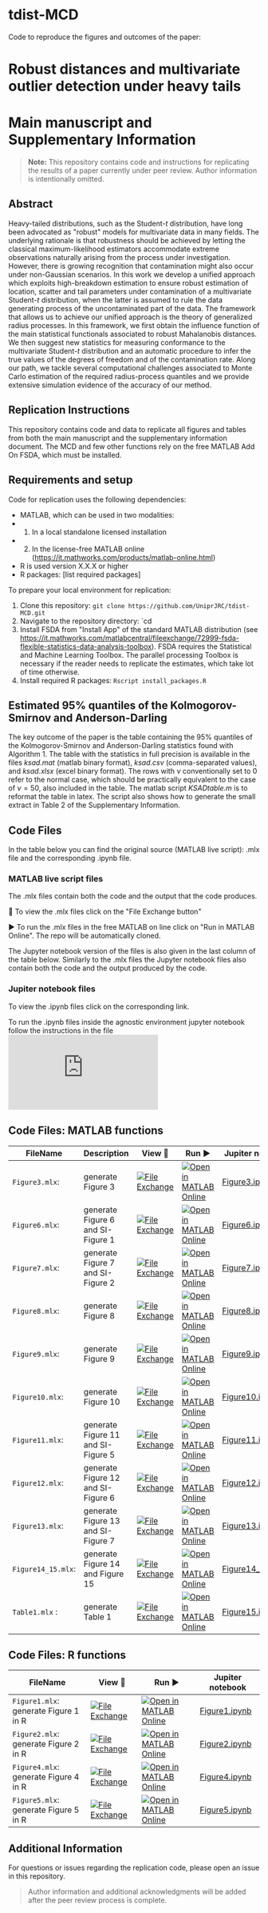 # tdist-MCD

Code to reproduce the figures and outcomes of the paper:

# Robust distances and multivariate outlier detection under heavy tails
# Main manuscript and Supplementary Information

> **Note:** This repository contains code and instructions for replicating the results of a paper currently under peer review. Author information is intentionally omitted.

## Abstract

Heavy-tailed distributions, such as the Student-*t* distribution, have long 
been advocated as "robust" models for multivariate data in many fields. 
The underlying rationale is that robustness should be achieved by letting 
the classical maximum-likelihood estimators accommodate extreme observations 
naturally arising from the process under investigation. However, there is 
growing recognition that contamination might also occur under non-Gaussian 
scenarios. In this work we develop a unified approach which exploits 
high-breakdown estimation to ensure robust estimation of location, scatter 
and tail parameters under contamination of a multivariate Student-*t* 
distribution, when the latter is assumed to rule the data generating process 
of the uncontaminated part of the data. The framework that allows us to achieve
our unified approach is the theory of generalized radius processes. In this 
framework, we first obtain the influence function of the main statistical 
functionals associated to robust Mahalanobis distances. We then suggest new 
statistics for measuring conformance to the multivariate Student-*t* distribution
and an automatic procedure to infer the true values of the degrees of freedom 
and of the contamination rate. Along our path, we tackle several computational 
challenges associated to Monte Carlo estimation of the required radius-process 
quantiles and we provide extensive simulation evidence of the accuracy of our 
method.

## Replication Instructions

This repository contains code and data to replicate all figures and tables 
from both the main manuscript and the supplementary information document. 
The MCD and few other functions rely on the free MATLAB Add On FSDA, 
which must be installed.

## Requirements and setup

Code for replication uses the following dependencies:
- MATLAB, which can be used in two modalities:
-   1) In a local standalone licensed installation 
-   2) In the license-free MATLAB online (https://it.mathworks.com/products/matlab-online.html)
- R is used version X.X.X or higher
- R packages: [list required packages]

To prepare your local environment for replication:
1. Clone this repository: `git clone https://github.com/UniprJRC/tdist-MCD.git`
2. Navigate to the repository directory: `cd <your path to tdist-MCD>
3. Install FSDA from "Install App" of the standard MATLAB distribution (see https://it.mathworks.com/matlabcentral/fileexchange/72999-fsda-flexible-statistics-data-analysis-toolbox). FSDA requires the Statistical and Machine Learning Toolbox. The parallel processing Toolbox is necessary if the reader needs to replicate the estimates, which take lot of time otherwise.
4. Install required R packages: `Rscript install_packages.R`

## Estimated 95% quantiles of the Kolmogorov-Smirnov and Anderson-Darling

The key outcome of the paper is the table containing the 95% quantiles 
of the Kolmogorov-Smirnov and Anderson-Darling statistics found with Algorithm 1. 
The table with the statistics in full precision is available in the 
files *ksad.mat* (matlab binary format), *ksad.csv* (comma-separated values), 
and *ksad.xlsx* (excel binary format). The rows with $\nu$ conventionally set to 0 
refer to the normal case, which should be practically equivalent to the case 
of $\nu = 50$, also included in the table. The matlab script *KSADtable.m* 
is to reformat the table in latex. The script also shows how to generate 
the small extract in Table 2  of the Supplementary Information.  

## Code Files

In the table below you can find the original source (MATLAB live script): 
.mlx file and the corresponding .ipynb file.

### MATLAB live script files

The .mlx files contain both the code and the output that the code produces.

👀 To view the .mlx files click on the "File Exchange button"

▶️ To run the .mlx files in the free MATLAB on line click on "Run in MATLAB Online". The repo will be automatically cloned.

The Jupyter notebook version of the files is also given in the last column of the table below. Similarly to the .mlx files the Jupyter notebook files also contain both the code and the output produced by the code.

### Jupiter notebook files

To view the .ipynb files click on the corresponding link.

To run the .ipynb files inside the agnostic environment jupyter notebook follow the instructions in the file ![FipynbRunInstructions.md](https://github.com/UniprJRC/tdist-MCD/blob/main/aux/ipynbRunInstructions.md)


## Code Files: MATLAB functions

| FileName | Description | View 👀 | Run ▶️ | Jupiter notebook |
|----------|---------|---------|--------|-----------------|
|`Figure3.mlx`:     | generate Figure 3  | [![File Exchange](https://www.mathworks.com/matlabcentral/images/matlab-file-exchange.svg)](https://viewer.mathworks.com/?viewer=live_code&url=https%3A%2F%2Fwww.mathworks.com%2Fmatlabcentral%2Fmlc-downloads%2Fdownloads%2Ff026de45-4ab8-44ed-85a3-1549ae68987b%2F1741121020%2Ffiles%2FFigure3.mlx&embed=web) | [![Open in MATLAB Online](https://www.mathworks.com/images/responsive/global/open-in-matlab-online.svg)](https://matlab.mathworks.com/open/github/v1?repo=UniprJRC/tdist-MCD&file=Figure3.mlx) | [Figure3.ipynb](https://github.com/UniprJRC/tdist-MCD/blob/main/Figure3.ipynb) |
|`Figure6.mlx`:     | generate Figure 6  <br> and SI-Figure 1 | [![File Exchange](https://www.mathworks.com/matlabcentral/images/matlab-file-exchange.svg)](https://viewer.mathworks.com/?viewer=live_code&url=https%3A%2F%2Fwww.mathworks.com%2Fmatlabcentral%2Fmlc-downloads%2Fdownloads%2Ff026de45-4ab8-44ed-85a3-1549ae68987b%2F1741121020%2Ffiles%2FFigure6.mlx&embed=web) | [![Open in MATLAB Online](https://www.mathworks.com/images/responsive/global/open-in-matlab-online.svg)](https://matlab.mathworks.com/open/github/v1?repo=UniprJRC/tdist-MCD&file=Figure6.mlx) | [Figure6.ipynb](https://github.com/UniprJRC/tdist-MCD/blob/main/Figure6.ipynb) |
|`Figure7.mlx`:     | generate Figure 7  <br> and SI-Figure 2 | [![File Exchange](https://www.mathworks.com/matlabcentral/images/matlab-file-exchange.svg)](https://viewer.mathworks.com/?viewer=live_code&url=https%3A%2F%2Fwww.mathworks.com%2Fmatlabcentral%2Fmlc-downloads%2Fdownloads%2Ff026de45-4ab8-44ed-85a3-1549ae68987b%2F1741121020%2Ffiles%2FFigure7.mlx&embed=web) | [![Open in MATLAB Online](https://www.mathworks.com/images/responsive/global/open-in-matlab-online.svg)](https://matlab.mathworks.com/open/github/v1?repo=UniprJRC/tdist-MCD&file=Figure7.mlx) | [Figure7.ipynb](https://github.com/UniprJRC/tdist-MCD/blob/main/Figure7.ipynb) |
|`Figure8.mlx`:     | generate Figure 8  | [![File Exchange](https://www.mathworks.com/matlabcentral/images/matlab-file-exchange.svg)](https://viewer.mathworks.com/?viewer=live_code&url=https%3A%2F%2Fwww.mathworks.com%2Fmatlabcentral%2Fmlc-downloads%2Fdownloads%2Ff026de45-4ab8-44ed-85a3-1549ae68987b%2F1741121020%2Ffiles%2FFigure8.mlx&embed=web) | [![Open in MATLAB Online](https://www.mathworks.com/images/responsive/global/open-in-matlab-online.svg)](https://matlab.mathworks.com/open/github/v1?repo=UniprJRC/tdist-MCD&file=Figure8.mlx) | [Figure8.ipynb](https://github.com/UniprJRC/tdist-MCD/blob/main/Figure8.ipynb) |
|`Figure9.mlx`:     | generate Figure 9  | [![File Exchange](https://www.mathworks.com/matlabcentral/images/matlab-file-exchange.svg)](https://viewer.mathworks.com/?viewer=live_code&url=https%3A%2F%2Fwww.mathworks.com%2Fmatlabcentral%2Fmlc-downloads%2Fdownloads%2Ff026de45-4ab8-44ed-85a3-1549ae68987b%2F1741121020%2Ffiles%2FFigure9.mlx&embed=web) | [![Open in MATLAB Online](https://www.mathworks.com/images/responsive/global/open-in-matlab-online.svg)](https://matlab.mathworks.com/open/github/v1?repo=UniprJRC/tdist-MCD&file=Figure9.mlx) | [Figure9.ipynb](https://github.com/UniprJRC/tdist-MCD/blob/main/Figure9.ipynb) |
|`Figure10.mlx`:    | generate Figure 10 | [![File Exchange](https://www.mathworks.com/matlabcentral/images/matlab-file-exchange.svg)](https://viewer.mathworks.com/?viewer=live_code&url=https%3A%2F%2Fwww.mathworks.com%2Fmatlabcentral%2Fmlc-downloads%2Fdownloads%2Ff026de45-4ab8-44ed-85a3-1549ae68987b%2F1741121020%2Ffiles%2FFigure10.mlx&embed=web) | [![Open in MATLAB Online](https://www.mathworks.com/images/responsive/global/open-in-matlab-online.svg)](https://matlab.mathworks.com/open/github/v1?repo=UniprJRC/tdist-MCD&file=Figure10.mlx) | [Figure10.ipynb](https://github.com/UniprJRC/tdist-MCD/blob/main/Figure10.ipynb) |
|`Figure11.mlx`:    | generate Figure 11 <br> and SI-Figure 5 | [![File Exchange](https://www.mathworks.com/matlabcentral/images/matlab-file-exchange.svg)](https://viewer.mathworks.com/?viewer=live_code&url=https%3A%2F%2Fwww.mathworks.com%2Fmatlabcentral%2Fmlc-downloads%2Fdownloads%2Ff026de45-4ab8-44ed-85a3-1549ae68987b%2F1741121020%2Ffiles%2FFigure11.mlx&embed=web) | [![Open in MATLAB Online](https://www.mathworks.com/images/responsive/global/open-in-matlab-online.svg)](https://matlab.mathworks.com/open/github/v1?repo=UniprJRC/tdist-MCD&file=Figure11.mlx) | [Figure11.ipynb](https://github.com/UniprJRC/tdist-MCD/blob/main/Figure11.ipynb) |
|`Figure12.mlx`:    | generate Figure 12 <br> and SI-Figure 6 | [![File Exchange](https://www.mathworks.com/matlabcentral/images/matlab-file-exchange.svg)](https://viewer.mathworks.com/?viewer=live_code&url=https%3A%2F%2Fwww.mathworks.com%2Fmatlabcentral%2Fmlc-downloads%2Fdownloads%2Ff026de45-4ab8-44ed-85a3-1549ae68987b%2F1741121020%2Ffiles%2FFigure12.mlx&embed=web) | [![Open in MATLAB Online](https://www.mathworks.com/images/responsive/global/open-in-matlab-online.svg)](https://matlab.mathworks.com/open/github/v1?repo=UniprJRC/tdist-MCD&file=Figure12.mlx) | [Figure12.ipynb](https://github.com/UniprJRC/tdist-MCD/blob/main/Figure12.ipynb) |
|`Figure13.mlx`:    | generate Figure 13 <br> and SI-Figure 7 | [![File Exchange](https://www.mathworks.com/matlabcentral/images/matlab-file-exchange.svg)](https://viewer.mathworks.com/?viewer=live_code&url=https%3A%2F%2Fwww.mathworks.com%2Fmatlabcentral%2Fmlc-downloads%2Fdownloads%2Ff026de45-4ab8-44ed-85a3-1549ae68987b%2F1741121020%2Ffiles%2FFigure13.mlx&embed=web) | [![Open in MATLAB Online](https://www.mathworks.com/images/responsive/global/open-in-matlab-online.svg)](https://matlab.mathworks.com/open/github/v1?repo=UniprJRC/tdist-MCD&file=Figure13.mlx) | [Figure13.ipynb](https://github.com/UniprJRC/tdist-MCD/blob/main/Figure13.ipynb) |
|`Figure14_15.mlx`: | generate Figure 14 <br> and Figure 15| [![File Exchange](https://www.mathworks.com/matlabcentral/images/matlab-file-exchange.svg)](https://viewer.mathworks.com/?viewer=live_code&url=https%3A%2F%2Fwww.mathworks.com%2Fmatlabcentral%2Fmlc-downloads%2Fdownloads%2Ff026de45-4ab8-44ed-85a3-1549ae68987b%2F1741121020%2Ffiles%2FFigure14_15.mlx&embed=web) | [![Open in MATLAB Online](https://www.mathworks.com/images/responsive/global/open-in-matlab-online.svg)](https://matlab.mathworks.com/open/github/v1?repo=UniprJRC/tdist-MCD&file=Figure14_15.mlx) | [Figure14_15.ipynb](https://github.com/UniprJRC/tdist-MCD/blob/main/Figure14_15.ipynb) |
|`Table1.mlx`  :    | generate Table 1   | [![File Exchange](https://www.mathworks.com/matlabcentral/images/matlab-file-exchange.svg)](https://viewer.mathworks.com/?viewer=live_code&url=https%3A%2F%2Fwww.mathworks.com%2Fmatlabcentral%2Fmlc-downloads%2Fdownloads%2Ff026de45-4ab8-44ed-85a3-1549ae68987b%2F1741121020%2Ffiles%2FFigure15.mlx&embed=web) | [![Open in MATLAB Online](https://www.mathworks.com/images/responsive/global/open-in-matlab-online.svg)](https://matlab.mathworks.com/open/github/v1?repo=UniprJRC/tdist-MCD&file=Figure15.mlx) | [Figure15.ipynb](https://github.com/UniprJRC/tdist-MCD/blob/main/Table1.ipynb) |


## Code Files: R functions

| FileName | View 👀 | Run ▶️ | Jupiter notebook |
|----------|---------|--------|-----------------|
|`Figure1.mlx`: generate Figure 1 in R | [![File Exchange](https://www.mathworks.com/matlabcentral/images/matlab-file-exchange.svg)](https://viewer.mathworks.com/?viewer=live_code&url=https%3A%2F%2Fwww.mathworks.com%2Fmatlabcentral%2Fmlc-downloads%2Fdownloads%2Ff026de45-4ab8-44ed-85a3-1549ae68987b%2F1741121020%2Ffiles%2FFigure1.mlx&embed=web) | [![Open in MATLAB Online](https://www.mathworks.com/images/responsive/global/open-in-matlab-online.svg)](https://matlab.mathworks.com/open/github/v1?repo=UniprJRC/tdist-MCD&file=Figure1.mlx) | [Figure1.ipynb](https://github.com/UniprJRC/tdist-MCD/blob/main/Figure1.ipynb) |
|`Figure2.mlx`: generate Figure 2 in R | [![File Exchange](https://www.mathworks.com/matlabcentral/images/matlab-file-exchange.svg)](https://viewer.mathworks.com/?viewer=live_code&url=https%3A%2F%2Fwww.mathworks.com%2Fmatlabcentral%2Fmlc-downloads%2Fdownloads%2Ff026de45-4ab8-44ed-85a3-1549ae68987b%2F1741121020%2Ffiles%2FFigure2.mlx&embed=web) | [![Open in MATLAB Online](https://www.mathworks.com/images/responsive/global/open-in-matlab-online.svg)](https://matlab.mathworks.com/open/github/v1?repo=UniprJRC/tdist-MCD&file=Figure2.mlx) | [Figure2.ipynb](https://github.com/UniprJRC/tdist-MCD/blob/main/Figure2.ipynb) |
|`Figure4.mlx`: generate Figure 4 in R | [![File Exchange](https://www.mathworks.com/matlabcentral/images/matlab-file-exchange.svg)](https://viewer.mathworks.com/?viewer=live_code&url=https%3A%2F%2Fwww.mathworks.com%2Fmatlabcentral%2Fmlc-downloads%2Fdownloads%2Ff026de45-4ab8-44ed-85a3-1549ae68987b%2F1741121020%2Ffiles%2FFigure4.mlx&embed=web) | [![Open in MATLAB Online](https://www.mathworks.com/images/responsive/global/open-in-matlab-online.svg)](https://matlab.mathworks.com/open/github/v1?repo=UniprJRC/tdist-MCD&file=Figure4.mlx) | [Figure4.ipynb](https://github.com/UniprJRC/tdist-MCD/blob/main/Figure4.ipynb) |
|`Figure5.mlx`: generate Figure 5 in R | [![File Exchange](https://www.mathworks.com/matlabcentral/images/matlab-file-exchange.svg)](https://viewer.mathworks.com/?viewer=live_code&url=https%3A%2F%2Fwww.mathworks.com%2Fmatlabcentral%2Fmlc-downloads%2Fdownloads%2Ff026de45-4ab8-44ed-85a3-1549ae68987b%2F1741121020%2Ffiles%2FFigure5.mlx&embed=web) | [![Open in MATLAB Online](https://www.mathworks.com/images/responsive/global/open-in-matlab-online.svg)](https://matlab.mathworks.com/open/github/v1?repo=UniprJRC/tdist-MCD&file=Figure5.mlx) | [Figure5.ipynb](https://github.com/UniprJRC/tdist-MCD/blob/main/Figure5.ipynb) |


## Additional Information

For questions or issues regarding the replication code, please open an 
issue in this repository.

> Author information and additional acknowledgments will be added after the peer review process is complete.
